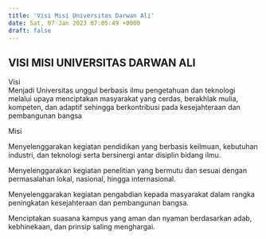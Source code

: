 ```yaml
---
title: 'Visi Misi Universitas Darwan Ali'
date: Sat, 07 Jan 2023 07:05:49 +0000
draft: false
---
```


VISI MISI UNIVERSITAS DARWAN ALI
--------------------------------

Visi  
Menjadi Universitas unggul berbasis ilmu pengetahuan dan teknologi melalui upaya menciptakan masyarakat yang cerdas, berakhlak mulia, kompeten, dan adaptif sehingga berkontribusi pada kesejahteraan dan pembangunan bangsa

Misi

Menyelenggarakan kegiatan pendidikan yang berbasis keilmuan, kebutuhan industri, dan teknologi serta bersinergi antar disiplin bidang ilmu.

Menyelenggarakan kegiatan penelitian yang bermutu dan sesuai dengan permasalahan lokal, nasional, hingga internasional.

Menyelenggarakan kegiatan pengabdian kepada masyarakat dalam rangka peningkatan kesejahteraan dan pembangunan bangsa.

Menciptakan suasana kampus yang aman dan nyaman berdasarkan adab, kebhinekaan, dan prinsip saling menghargai.